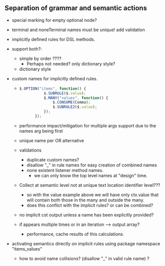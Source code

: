 ## Separation of grammar and semantic actions
 
* special marking for empty optional node? 
* terminal and noneTerminal names must be unique! add validation 
* implicitly defined rules for DSL methods.
* support both?:
  - simple by order ????
    * Perhaps not needed? only dictionary style?
  - dictionary style

* custom names for implicitly defined rules.
  -  ```JavaScript
     $.OPTION("items", function() {
                $.SUBRULE($.value);
                $.MANY("values", function() {
                    $.CONSUME(Comma);
                    $.SUBRULE2($.value);
                });
            });
     ```       
  - performance impact/mitigation for multiple args support due to the names arg being first
  
  - unique name per OR alternative
  
  - validations 
    - duplicate custom names?
    - disallow "_" in rule names for easy creation of combined names
    - none existent listener method names.
      * we can only know the top level names at "design" time.
    
  - Collect at semantic level not at unique text location identifier level???
    -  so with the value example above we will have only ctx.value that will contain both those in the many
       and outside the many.
    - does this conflict with the implicit rules? or can be combined?
    
  - no implicit cst output unless a name has been explicitly provided?
   
  - if appears multiple times or in an iteration --> output array?
    - performance, cache results of this calculations.
    
    
    
* activating semantics directly on implicit rules using package namespace
  "items_values"
  - how to avoid name collisions? (disallow "_" in valid rule name) ? 
    
  
  
       
